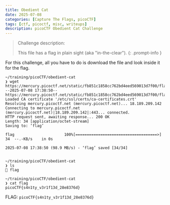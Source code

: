 ```yaml
---
title: Obedient Cat
date: 2025-07-08
categories: [Capture The Flags, picoCTF]
tags: [ctf, picoctf, misc, writeups]
description: picoCTF Obedient Cat Challenge
---
```



> Challenge description:
>
>This file has a flag in plain sight (aka "in-the-clear").
{: .prompt-info }

For this challenge, all you have to do is download the file and look inside it for the flag.

```terminal
~/training/picoCTF/obedient-cat
❯ wget https://mercury.picoctf.net/static/fb851c1858cc762bd4eed569013d7f00/flag
--2025-07-08 17:38:50--  https://mercury.picoctf.net/static/fb851c1858cc762bd4eed569013d7f00/flag
Loaded CA certificate '/etc/ssl/certs/ca-certificates.crt'
Resolving mercury.picoctf.net (mercury.picoctf.net)... 18.189.209.142
Connecting to mercury.picoctf.net (mercury.picoctf.net)|18.189.209.142|:443... connected.
HTTP request sent, awaiting response... 200 OK
Length: 34 [application/octet-stream]
Saving to: ‘flag’

flag                      100%[====================================>]      34  --.-KB/s    in 0s

2025-07-08 17:38:50 (98.9 MB/s) - ‘flag’ saved [34/34]


~/training/picoCTF/obedient-cat
❯ ls
 flag

~/training/picoCTF/obedient-cat
❯ cat flag
picoCTF{s4n1ty_v3r1f13d_28e8376d}
```

FLAG: `picoCTF{s4n1ty_v3r1f13d_28e8376d}`